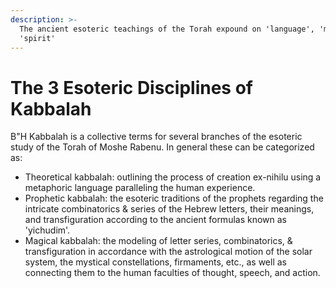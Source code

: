 ```yaml
---
description: >-
  The ancient esoteric teachings of the Torah expound on 'language', 'mind',
  'spirit'
---
```


# The 3 Esoteric Disciplines of Kabbalah

B"H   Kabbalah is a collective terms for several branches of the esoteric study of the Torah of Moshe Rabenu. In general these can be categorized as:

* Theoretical kabbalah: outlining the process of creation ex-nihilu using a metaphoric language paralleling the human experience.
* Prophetic kabbalah: the esoteric traditions of the prophets regarding the intricate combinatorics & series of the Hebrew letters, their meanings, and transfiguration according to the ancient formulas known as 'yichudim'.
* Magical kabbalah: the modeling of letter series, combinatorics, & transfiguration in accordance with the astrological motion of the solar system, the mystical constellations, firmaments, etc., as well as connecting them to the human faculties of thought, speech, and action.


